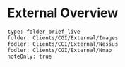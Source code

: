 # External Overview
 
```ccard
type: folder_brief_live
folder: Clients/CGI/External/Images
fodler: Clients/CGI/External/Nessus
fodler: Clients/CGI/External/Nmap
noteOnly: true
```

